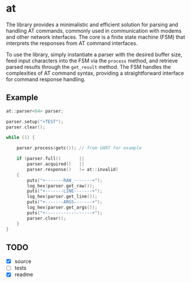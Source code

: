 # at

The library provides a minimalistic and efficient solution for parsing and handling AT commands, commonly used in communication with modems and other network interfaces. The core is a finite state machine (FSM) that interprets the responses from AT command interfaces.

To use the library, simply instantiate a parser with the desired buffer size, feed input characters into the FSM via the `process` method, and retrieve parsed results through the `get_result` method. The FSM handles the complexities of AT command syntax, providing a straightforward interface for command response handling.

## Example

```cpp
at::parser<64> parser;

parser.setup("+TEST");
parser.clear();

while (1) {

    parser.process(getc()); // from UART for example

    if (parser.full()       ||
        parser.acquired()   ||
        parser.response()   != at::invalid) 
    {
        puts("+-------RAW_-------+");
        log_hex(parser.get_raw());
        puts("+-------LINE-------+");
        log_hex(parser.get_line());
        puts("+-------ARGS-------+");
        log_hex(parser.get_args());
        puts("+------------------+");
        parser.clear();
    }
}
```

## TODO

- [x] source
- [ ] tests
- [x] readme
